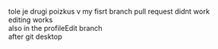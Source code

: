 tole je drugi poizkus
v my fisrt branch pull request didnt work
<br>editing works
<br>also in the profileEdit branch
<br>after git desktop
